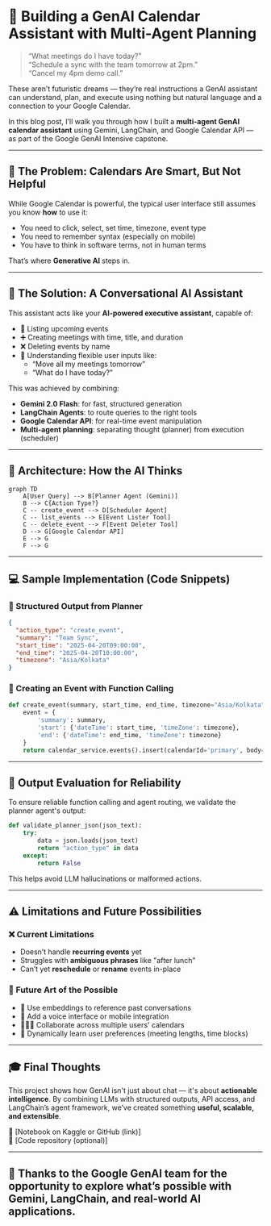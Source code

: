 
# 🧠 Building a GenAI Calendar Assistant with Multi-Agent Planning

> “What meetings do I have today?”  
> “Schedule a sync with the team tomorrow at 2pm.”  
> “Cancel my 4pm demo call.”

These aren’t futuristic dreams — they’re real instructions a GenAI assistant can understand, plan, and execute using nothing but natural language and a connection to your Google Calendar.

In this blog post, I’ll walk you through how I built a **multi-agent GenAI calendar assistant** using Gemini, LangChain, and Google Calendar API — as part of the Google GenAI Intensive capstone.

---

## 🎯 The Problem: Calendars Are Smart, But Not Helpful

While Google Calendar is powerful, the typical user interface still assumes you know **how** to use it:

- You need to click, select, set time, timezone, event type
- You need to remember syntax (especially on mobile)
- You have to think in software terms, not in human terms

That’s where **Generative AI** steps in.

---

## 🚀 The Solution: A Conversational AI Assistant

This assistant acts like your **AI-powered executive assistant**, capable of:
- 📅 Listing upcoming events
- ➕ Creating meetings with time, title, and duration
- ❌ Deleting events by name
- 🤖 Understanding flexible user inputs like:
  - “Move all my meetings tomorrow”
  - “What do I have today?”

This was achieved by combining:
- **Gemini 2.0 Flash**: for fast, structured generation
- **LangChain Agents**: to route queries to the right tools
- **Google Calendar API**: for real-time event manipulation
- **Multi-agent planning**: separating thought (planner) from execution (scheduler)

---

## 🔁 Architecture: How the AI Thinks

```mermaid
graph TD
    A[User Query] --> B[Planner Agent (Gemini)]
    B --> C{Action Type?}
    C -- create_event --> D[Scheduler Agent]
    C -- list_events --> E[Event Lister Tool]
    C -- delete_event --> F[Event Deleter Tool]
    D --> G[Google Calendar API]
    E --> G
    F --> G
```

---

## 💻 Sample Implementation (Code Snippets)

### 🔷 Structured Output from Planner
```json
{
  "action_type": "create_event",
  "summary": "Team Sync",
  "start_time": "2025-04-20T09:00:00",
  "end_time": "2025-04-20T10:00:00",
  "timezone": "Asia/Kolkata"
}
```

### 🔧 Creating an Event with Function Calling
```python
def create_event(summary, start_time, end_time, timezone="Asia/Kolkata"):
    event = {
        'summary': summary,
        'start': {'dateTime': start_time, 'timeZone': timezone},
        'end': {'dateTime': end_time, 'timeZone': timezone}
    }
    return calendar_service.events().insert(calendarId='primary', body=event).execute()
```

---

## 🧪 Output Evaluation for Reliability

To ensure reliable function calling and agent routing, we validate the planner agent's output:

```python
def validate_planner_json(json_text):
    try:
        data = json.loads(json_text)
        return "action_type" in data
    except:
        return False
```

This helps avoid LLM hallucinations or malformed actions.

---

## ⚠️ Limitations and Future Possibilities

### ❌ Current Limitations
- Doesn’t handle **recurring events** yet
- Struggles with **ambiguous phrases** like "after lunch"
- Can’t yet **reschedule** or **rename** events in-place

### 🌅 Future Art of the Possible
- 🧠 Use embeddings to reference past conversations
- 🧭 Add a voice interface or mobile integration
- 🧑‍🤝‍🧑 Collaborate across multiple users' calendars
- 🤖 Dynamically learn user preferences (meeting lengths, time blocks)

---

## 🎓 Final Thoughts

This project shows how GenAI isn't just about chat — it's about **actionable intelligence**. By combining LLMs with structured outputs, API access, and LangChain’s agent framework, we’ve created something **useful, scalable, and extensible**.

🔗 [Notebook on Kaggle or GitHub (link)]  
🔧 [Code repository (optional)]

---

## 🙌 Thanks to the Google GenAI team for the opportunity to explore what’s possible with Gemini, LangChain, and real-world AI applications.
